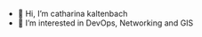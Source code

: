 - 👋 Hi, I’m catharina kaltenbach
- 👀 I’m interested in DevOps, Networking and GIS


<!---
ckaltenbach904/ckaltenbach904 is a ✨ special ✨ repository because its `README.md` (this file) appears on your GitHub profile.
You can click the Preview link to take a look at your changes.
--->
